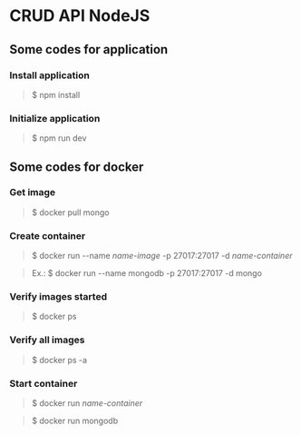 # CRUD API NodeJS

## Some codes for application

### Install application
> $ npm install

### Initialize application
> $ npm run dev

## Some codes for docker

### Get image
> $ docker pull mongo

### Create container
> $ docker run --name *name-image* -p 27017:27017 -d *name-container*

> Ex.: $ docker run --name mongodb -p 27017:27017 -d mongo

### Verify images started
> $ docker ps

### Verify all images
> $ docker ps -a

### Start container
> $ docker run *name-container*

> $ docker run mongodb
